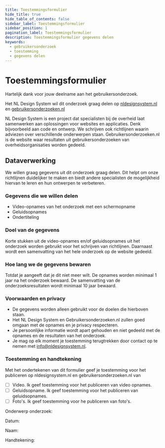```yaml
---
title: Toestemmingsformulier
hide_title: true
hide_table_of_contents: false
sidebar_label: Toestemmingsformulier
sidebar_position: 1
pagination_label: Toestemmingsformulier
description: Toestemmingsformulier gegevens delen
keywords:
  - gebruikersonderzoek
  - toestemming
  - gegevens delen
---
```


# Toestemmingsformulier

Hartelijk dank voor jouw deelname aan het gebruikersonderzoek.

Het NL Design System wil dit onderzoek graag delen op [nldesignsystem.nl](https://nldesignsystem.nl) en [gebruikersonderzoeken.nl](https://gebruikersonderzoeken.nl)

NL Design System is een project dat specialisten bij de overheid laat samenwerken aan oplossingen voor websites en applicaties. Denk bijvoorbeeld aan code en ontwerp. We schrijven ook richtlijnen waarin adviezen over verschillende onderwerpen staan. Gebruikersonderzoeken.nl is de website waar resultaten uit
gebruikersonderzoeken van overheidsorganisaties worden gedeeld.

## Dataverwerking

We willen graag gegevens uit dit onderzoek graag delen. Dit helpt om onze richtlijnen duidelijker te maken en biedt andere specialisten de mogelijkheid hiervan te leren en hun ontwerpen te verbeteren.

### Gegevens die we willen delen

- Video-opnames van het onderzoek met een schermopname
- Geluidsopnames
- Ondertiteling

### Doel van de gegevens

Korte stukken uit de video-opnames en/of geluidsopnames uit het onderzoek worden gebruikt voor het schrijven van richtlijnen. Daarnaast wordt een samenvatting van het hele onderzoek op de website gedeeld.

### Hoe lang we de gegevens bewaren

Totdat je aangeeft dat je dit niet meer wilt. De opnames worden minimaal 1 jaar na het onderzoek bewaard.
De samenvatting van de onderzoeksresultaten wordt minimaal 10 jaar bewaard.

### Voorwaarden en privacy

- De gegevens worden alleen gebruikt voor de doelen die hierboven staan.
- Het NL Design System en Gebruikersonderzoeken.nl zullen goed omgaan met de opnames en je privacy respecteren.
- Je persoonlijke informatie wordt apart gehouden en niet gedeeld met de opnames en de resultaten van het onderzoek.
- Je mag op elk moment je toestemming terugtrekken door contact op te nemen met [info@nldesignsystem.nl](mailto:info@nldesignsystem.nl).

### Toestemming en handtekening

Met het ondertekenen van dit formulier geef je toestemming voor het publiceren op nldesignsystem.nl en gebruikersonderzoeken.nl van

- [ ] Video. Ik geef toestemming voor het publiceren van video opnames.
- [ ] Geluidsopname. Ik geef toestemming voor het publiceren van geluidsopnames.
- [ ] Foto's. Ik geef toestemming voor he publiceren van foto's.

Onderwerp onderzoek:

Datum:

Naam:

Handtekening:
